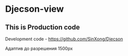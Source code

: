 # Djecson-view
## This is Production code

Development code - https://github.com/SinXong/Djecson

Адаптив до разрешения 1500px